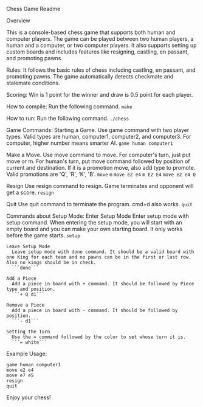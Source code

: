 Chess Game Readme

Overview

  This is a console-based chess game that supports both human and computer players. The game can be played between two human players, a human and a computer, or two computer players. It also supports setting up custom boards and includes features like resigning, castling, en passant, and promoting pawns.

Rules:
  It follows the basic rules of chess including castling, en passant, and promoting pawns. The game automatically detects checkmate and stalemate conditions.

Scoring:
  Win is 1 point for the winner and draw is 0.5 point for each player.

How to compile:
  Run the following command.
  ```make```

How to run:
  Run the following command.
  ```./chess```

Game Commands:
  Starting a Game.
    Use game command with two player types. Valid types are human, computer1, computer2, and computer3. For computer, higher number means smarter AI.
    ```game human computer1```

  Make a Move.
    Use move command to move. For computer's turn, just put move or m. For human's turn, put move command followed by position of current and destination. If it is a promotion move, also add type to promote. Valid promotions are 'Q', 'R', 'K', 'B'.
    ```move```
    ```m```
    ```move e2 e4```
    ```m E2 E4```
    ```move e2 e4 Q```

  Resign
    Use resign command to resign. Game terminates and opponent will get a score.
    ```resign```

  Quit
    Use quit command to terminate the program. cmd+d also works.
    ```quit```

  Commands about Setup Mode:
    Enter Setup Mode
      Enter setup mode with setup command. When entering the setup mode, you will start with an empty board and you can make your own starting board. It only works before the game starts.
      ```setup```

    Leave Setup Mode
      Leave setup mode with done command. It should be a valid board with one King for each team and no pawns can be in the first or last row. Also no kings should be in check.
      ```done```

    Add a Piece
      Add a piece in board with + command. It should be followed by Piece type and position.
      ```+ Q d1```

    Remove a Piece
      Add a piece in board with - command. It should be followed by position.
      ```- d1```

    Setting the Turn
      Use the = command followed by the color to set whose turn it is.
      ```= white```

Example Usage:
  ```
  game human computer1
  move e2 e4
  move e7 e5
  resign
  quit
  ```

Enjoy your chess!
